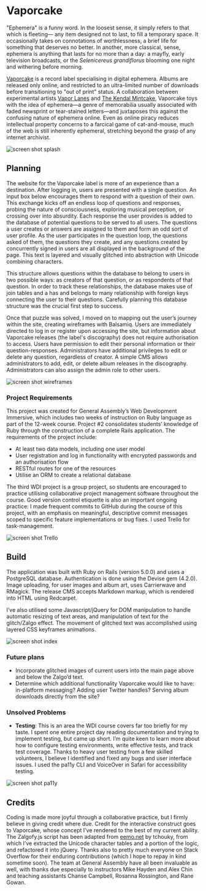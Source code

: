 # Vaporcake

"Ephemera" is a funny word. In the loosest sense, it simply refers to that which is fleeting— any item designed not to last, to fill a temporary space. It occasionally takes on connotations of worthlessness, a brief life for something that deserves no better. In another, more classical, sense, ephemera is anything that lasts for no more than a day: a mayfly, early television broadcasts, or the _Selenicereus grandiflorus_ blooming one night and withering before morning.

[Vaporcake](https://vaporcake.bandcamp.com) is a record label specialising in digital ephemera. Albums are released only online, and restricted to an ultra-limited number of downloads before transitioning to "out of print" status. A collaboration between experimental artists [Vapor Lanes](http://vaporlanes.bandcamp.com) and [The Kendal Mintcake](http://thekendalmintcake.bandcamp.com), Vaporcake toys with the idea of ephemera—a genre of memorabilia usually associated with faded newsprint or tear-stained letters—and juxtaposes this against the confusing nature of ephemera online. Even as online piracy reduces intellectual property concerns to a farcical game of cat-and-mouse, much of the web is still inherently ephemeral, stretching beyond the grasp of any internet archivist.  

![screen shot splash](https://cloud.githubusercontent.com/assets/2197306/17551743/bf4195ca-5ef3-11e6-9334-06ff7ac0274d.png) 


## Planning
The website for the Vaporcake label is more of an experience than a destination. After logging in, users are presented with a single question. An input box below encourages them to respond with a question of their own. This exchange kicks off an endless loop of questions and responses, probing the nature of consciousness, exploring musical perception, or crossing over into absurdity. Each response the user provides is added to the database of potential questions to be served to all users. The questions a user creates or answers are assigned to them and form an odd sort of user profile. As the user participates in the question loop, the questions asked of them, the questions they create, and any questions created by concurrently signed in users are all displayed in the background of the page. This text is layered and visually glitched into abstraction with Unicode combining characters.

This structure allows questions within the database to belong to users in two possible ways: as creators of that question, or as respondents of that question. In order to track these relationships, the database makes use of join tables and a has and belongs to many relationship with foreign keys connecting the user to their questions. Carefully planning this database structure was the crucial first step to success.

Once that puzzle was solved, I moved on to mapping out the user’s journey within the site, creating wireframes with Balsamiq. Users are immediately directed to log in or register upon accessing the site, but information about Vaporcake releases (the label's discography) does not require authorisation to access. Users have permission to edit their personal information or their question-responses. Administrators have additional privileges to edit or delete any question, regardless of creator. A simple CMS allows administrators to add, edit, or delete album releases in the discography. Administrators can also assign the admin role to other users.

![screen shot wireframes](https://cloud.githubusercontent.com/assets/2197306/17551741/bf3eeea6-5ef3-11e6-84af-d4f3c3c89248.png) 

### Project Requirements
This project was created for General Assembly’s Web Development Immersive, which includes two weeks of instruction on Ruby language as part of the 12-week course. Project #2 consolidates students’ knowledge of Ruby through the construction of a complete Rails application. The requirements of the project include:

* At least two data models, including one user model
* User registration and log in functionality with encrypted passwords and an authorisation flow
* RESTful routes for one of the resources
* Utilise an ORM to create a relational database

The third WDI project is a group project, so students are encouraged to practice utilising collaborative project management software throughout the course. Good version control etiquette is also an important ongoing practice: I made frequent commits to GitHub during the course of this project, with an emphasis on meaningful, descriptive commit messages scoped to specific feature implementations or bug fixes. I used Trello for task-management.

![screen shot Trello](https://cloud.githubusercontent.com/assets/2197306/17551744/bf47524e-5ef3-11e6-9303-fdfcaa5d96b9.png)
 
## Build
The application was built with Ruby on Rails (version 5.0.0) and uses a PostgreSQL database. Authentication is done using the Devise gem (4.2.0). Image uploading, for user images and album art, uses Carrierwave and RMagick. The release CMS accepts Markdown markup, which is rendered into HTML using Redcarpet.

I’ve also utilised some Javascript/jQuery for DOM manipulation to handle automatic resizing of text areas, and manipulation of text for the glitch/Zalgo effect. The movement of glitched text was accomplished using layered CSS keyframes animations.

![screen shot index](https://cloud.githubusercontent.com/assets/2197306/17551742/bf40b330-5ef3-11e6-87eb-b9fc8ac3df0a.png)

### Future plans
* Incorporate glitched images of current users into the main page above and below the Zalgo’d text.
* Determine which additional functionality Vaporcake would like to have: in-platform messaging? Adding user Twitter handles? Serving album downloads directly from the site? 

### Unsolved Problems
* __Testing__: This is an area the WDI course covers far too briefly for my taste. I spent one entire project day reading documentation and trying to implement testing, but came up short. I’m quite keen to learn more about how to configure testing environments, write effective tests, and track test coverage. Thanks to heavy user testing from a few skilled volunteers, I believe I identified and fixed any bugs and user interface issues. I used the pa11y CLI and VoiceOver in Safari for accessibility testing.

![screen shot pa11y](https://cloud.githubusercontent.com/assets/2197306/17591226/25eb6ac6-5fd5-11e6-85c0-d97ee07bf928.png)

## Credits
Coding is made more joyful through a collaborative practice, but I firmly believe in giving credit where due. Credit for the interactive construct goes to Vaporcake, whose concept I’ve rendered to the best of my current ability. The Zalgofy.js script has been adapted from [eemo.net](https://eeemo.net) by tchouky, from which I’ve extracted the Unicode character tables and a portion of the logic, and refactored it into jQuery. Thanks also to pretty much everyone on Stack Overflow for their enduring contributions (which I hope to repay in kind sometime soon). The team at General Assembly have all been invaluable as well, with thanks due especially to instructors Mike Hayden and Alex Chin and teaching assistants Chanse Campbell, Rosanna Rossington, and Rane Gowan.